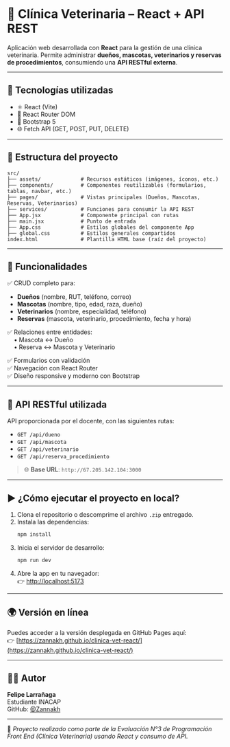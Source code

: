 # 🐾 Clínica Veterinaria – React + API REST

Aplicación web desarrollada con **React** para la gestión de una clínica veterinaria. Permite administrar **dueños, mascotas, veterinarios y reservas de procedimientos**, consumiendo una **API RESTful externa**.

---

## 🚀 Tecnologías utilizadas

- ⚛️ React (Vite)
- 🔗 React Router DOM
- 🎨 Bootstrap 5
- 🌐 Fetch API (GET, POST, PUT, DELETE)

---

## 📁 Estructura del proyecto

```
src/
├── assets/             # Recursos estáticos (imágenes, íconos, etc.)
├── components/         # Componentes reutilizables (formularios, tablas, navbar, etc.)
├── pages/              # Vistas principales (Dueños, Mascotas, Reservas, Veterinarios)
├── services/           # Funciones para consumir la API REST
├── App.jsx             # Componente principal con rutas
├── main.jsx            # Punto de entrada
├── App.css             # Estilos globales del componente App
├── global.css          # Estilos generales compartidos
index.html              # Plantilla HTML base (raíz del proyecto)
```

---

## 🧩 Funcionalidades

✅ CRUD completo para:

- **Dueños** (nombre, RUT, teléfono, correo)  
- **Mascotas** (nombre, tipo, edad, raza, dueño)  
- **Veterinarios** (nombre, especialidad, teléfono)  
- **Reservas** (mascota, veterinario, procedimiento, fecha y hora)

✅ Relaciones entre entidades:  
&nbsp;&nbsp;&nbsp;&nbsp;• Mascota ↔ Dueño  
&nbsp;&nbsp;&nbsp;&nbsp;• Reserva ↔ Mascota y Veterinario

✅ Formularios con validación  
✅ Navegación con React Router  
✅ Diseño responsive y moderno con Bootstrap

---

## 🔗 API RESTful utilizada

API proporcionada por el docente, con las siguientes rutas:

- `GET /api/dueno`
- `GET /api/mascota`
- `GET /api/veterinario`
- `GET /api/reserva_procedimiento`

> 🌐 **Base URL**: `http://67.205.142.104:3000`

---

## ▶️ ¿Cómo ejecutar el proyecto en local?

1. Clona el repositorio o descomprime el archivo `.zip` entregado.
2. Instala las dependencias:
   ```bash
   npm install
   ```
3. Inicia el servidor de desarrollo:
   ```bash
   npm run dev
   ```
4. Abre la app en tu navegador:  
   👉 [http://localhost:5173](http://localhost:5173)

---

## 🌍 Versión en línea

Puedes acceder a la versión desplegada en GitHub Pages aquí:  
👉 [https://zannakh.github.io/clinica-vet-react/](https://zannakh.github.io/clinica-vet-react/)

---

## 👨‍💻 Autor

**Felipe Larrañaga**  
Estudiante INACAP  
GitHub: [@Zannakh](https://github.com/Zannakh)

---

📌 *Proyecto realizado como parte de la Evaluación N°3 de Programación Front End (Clínica Veterinaria) usando React y consumo de API.*
